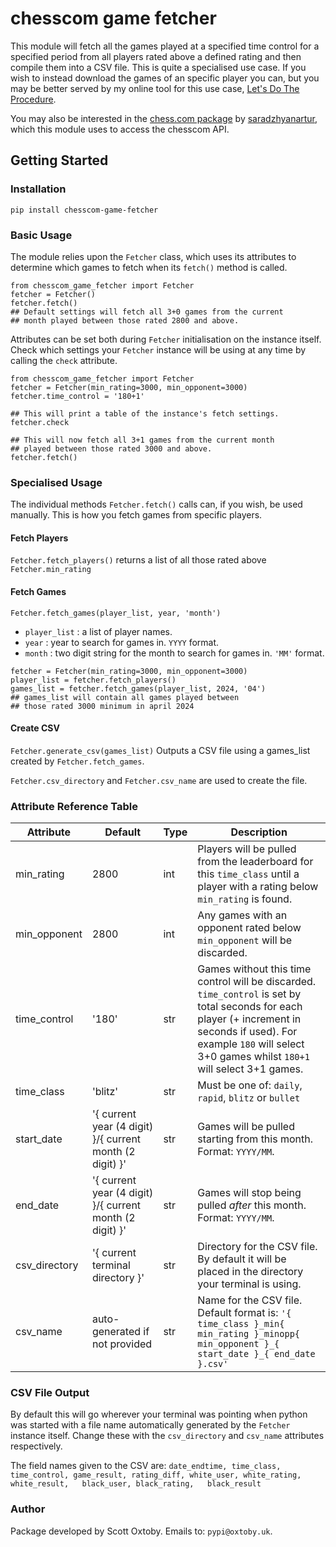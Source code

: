 # chesscom game fetcher

This module will fetch all the games played at a specified time control for a specified period from all players rated above a defined rating and then compile them into a CSV file. This is quite a specialised use case. If you wish to instead download the games of an specific player you can, but you may be better served by my online tool for this use case, [Let's Do The Procedure](https://letsdotheprocedure.com/).

You may also be interested in the [chess.com package](https://pypi.org/project/chess.com/]) by [saradzhyanartur](https://pypi.org/user/saradzhyanartur/), which this module uses to access the chesscom API.

## Getting Started

### Installation
`pip install chesscom-game-fetcher`

### Basic Usage
The module relies upon the `Fetcher` class, which uses its attributes to determine which games to fetch when its `fetch()` method is called.
```
from chesscom_game_fetcher import Fetcher
fetcher = Fetcher()
fetcher.fetch()
## Default settings will fetch all 3+0 games from the current
## month played between those rated 2800 and above.
```
Attributes can be set both during `Fetcher` initialisation on the instance itself. Check which settings your `Fetcher` instance will be using at any time by calling the `check` attribute.
```
from chesscom_game_fetcher import Fetcher
fetcher = Fetcher(min_rating=3000, min_opponent=3000)
fetcher.time_control = '180+1'

## This will print a table of the instance's fetch settings.
fetcher.check

## This will now fetch all 3+1 games from the current month
## played between those rated 3000 and above.
fetcher.fetch()
```
### Specialised Usage
The individual methods `Fetcher.fetch()` calls can, if you wish, be used manually.
This is how you fetch games from specific players.
#### Fetch Players
`Fetcher.fetch_players()`
returns a list of all those rated above `Fetcher.min_rating`
#### Fetch Games
`Fetcher.fetch_games(player_list, year, 'month')`
- `player_list` : a list of player names.
- `year`        : year to search for games in. `YYYY` format.
- `month`       : two digit string for the month to search for games in. `'MM'` format.

```
fetcher = Fetcher(min_rating=3000, min_opponent=3000)
player_list = fetcher.fetch_players()
games_list = fetcher.fetch_games(player_list, 2024, '04')
## games_list will contain all games played between
## those rated 3000 minimum in april 2024
```
#### Create CSV
`Fetcher.generate_csv(games_list)`
Outputs a CSV file using a games_list created by `Fetcher.fetch_games`.

`Fetcher.csv_directory` and `Fetcher.csv_name` are used to create the file.

### Attribute Reference Table
| Attribute     | Default                                                  | Type | Description                                                                                                                                                                                                               |
|---------------|----------------------------------------------------------|------|---------------------------------------------------------------------------------------------------------------------------------------------------------------------------------------------------------------------------|
| min_rating    | 2800                                                     | int  | Players will be pulled from the leaderboard for this `time_class` until a player with a rating below `min_rating` is found.                                                                                               |
| min_opponent  | 2800                                                     | int  | Any games with an opponent rated below `min_opponent` will be discarded.                                                                                                                                                  |
| time_control  | '180'                                                    | str  | Games without this time control will be discarded. `time_control` is set by total seconds for each player (+ increment in seconds if used). For example `180` will select 3+0 games whilst `180+1` will select 3+1 games. |
| time_class    | 'blitz'                                                  | str  | Must be one of: `daily`, `rapid`, `blitz` or `bullet`                                                                                                                                                                     |
| start_date    | '{ current year (4 digit) }/{ current month (2 digit) }' | str  | Games will be pulled starting from this month. Format: `YYYY/MM`.                                                                                                                                                         |
| end_date      | '{ current year (4 digit) }/{ current month (2 digit) }' | str  | Games will stop being pulled *after* this month. Format: `YYYY/MM`.                                                                                                                                                       |
| csv_directory | '{ current terminal directory }'          | str  | Directory for the CSV file. By default it will be placed in the directory your terminal is using.                                                                                                                         |
| csv_name      | auto-generated if not provided                      | str  | Name for the CSV file. Default format is: `'{ time_class }_min{ min_rating }_minopp{ min_opponent }_{ start_date }_{ end_date }.csv'`    

### CSV File Output
By default this will go wherever your terminal was pointing when python was started with a file name automatically generated by the `Fetcher` instance itself. Change these with the `csv_directory` and `csv_name` attributes respectively.

The field names given to the CSV are:
`date_endtime, time_class, time_control, game_result, rating_diff, white_user, white_rating,	white_result,	black_user,	black_rating,	black_result`

### Author
Package developed by Scott Oxtoby. Emails to: `pypi@oxtoby.uk`.